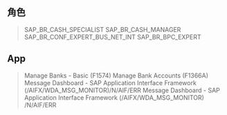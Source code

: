 ## 角色
> SAP_BR_CASH_SPECIALIST
> SAP_BR_CASH_MANAGER
> SAP_BR_CONF_EXPERT_BUS_NET_INT
> SAP_BR_BPC_EXPERT
## App
> Manage Banks - Basic (F1574)
> Manage Bank Accounts (F1366A)
> Message Dashboard - SAP Application Interface Framework (/AIFX/WDA_MSG_MONITOR)/N/AIF/ERR
> Message Dashboard - SAP Application Interface Framework (/AIFX/WDA_MSG_MONITOR)
> /N/AIF/ERR